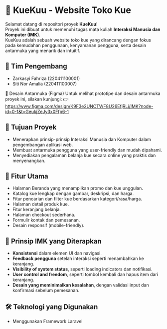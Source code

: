 # 🍰 KueKuu - Website Toko Kue

Selamat datang di repositori proyek **KueKuu**!  
Proyek ini dibuat untuk memenuhi tugas mata kuliah **Interaksi Manusia dan Komputer (IMK)**.  
KueKuu adalah sebuah website toko kue yang dirancang dengan fokus pada kemudahan penggunaan, kenyamanan pengguna, serta desain antarmuka yang menarik dan intuitif.

## 👥 Tim Pengembang

- Zarkasyi Fahriza (220411100001)
- Siti Nor Amalia  (220411100007)

🎨 Desain Antarmuka (Figma)
Untuk melihat prototipe dan desain antarmuka proyek ini, silakan kunjungi:
👉 https://www.figma.com/design/K9F3e2UNCTWF8U26EfjRLj/IMK?node-id=0-1&t=GeukjZeJy3x0Ffp6-1

## 🎯 Tujuan Proyek

- Menerapkan prinsip-prinsip Interaksi Manusia dan Komputer dalam pengembangan aplikasi web.
- Membuat antarmuka pengguna yang user-friendly dan mudah dipahami.
- Menyediakan pengalaman belanja kue secara online yang praktis dan menyenangkan.

## 🧁 Fitur Utama

- Halaman Beranda yang menampilkan promo dan kue unggulan.
- Katalog kue lengkap dengan gambar, deskripsi, dan harga.
- Fitur pencarian dan filter kue berdasarkan kategori/rasa/harga.
- Halaman detail produk kue.
- Fitur keranjang belanja.
- Halaman checkout sederhana.
- Formulir kontak dan pemesanan.
- Desain responsif (mobile-friendly).

## 🧠 Prinsip IMK yang Diterapkan

- **Konsistensi** dalam elemen UI dan navigasi.
- **Feedback pengguna** setelah interaksi seperti menambahkan ke keranjang.
- **Visibility of system status**, seperti loading indicators dan notifikasi.
- **User control and freedom**, seperti tombol kembali dan hapus item dari keranjang.
- **Desain yang meminimalkan kesalahan**, dengan validasi input dan konfirmasi sebelum pemesanan.

## 🛠️ Teknologi yang Digunakan

- Menggunakan Framework Laravel


